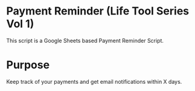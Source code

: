 # Payment Reminder (Life Tool Series Vol 1)

This script is a Google Sheets based Payment Reminder Script. 

# Purpose

Keep track of your payments and get email notifications within X days.

